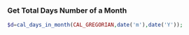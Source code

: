 ### Get Total Days Number of a Month
```php
$d=cal_days_in_month(CAL_GREGORIAN,date('m'),date('Y'));
```
